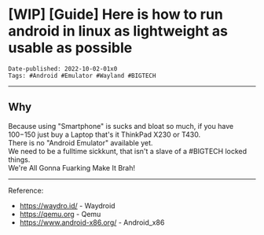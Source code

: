 # [WIP] [Guide] Here is how to run android in linux as lightweight as usable as possible  

```
Date-published: 2022-10-02-01x0
Tags: #Android #Emulator #Wayland #BIGTECH 
```
---

## Why

Because using "Smartphone" is sucks and bloat so much, if you have $100-$150 just buy a Laptop that's it ThinkPad X230 or T430.  
There is no "Android Emulator" available yet.  
We need to be a fulltime sickkunt, that isn't a slave of a #BIGTECH locked things.  
We're All Gonna Fuarking Make It Brah!  

---

Reference:

* <https://waydro.id/> - Waydroid  
* <https://qemu.org> - Qemu  
* <https://www.android-x86.org/> - Android_x86  
 
